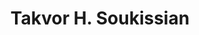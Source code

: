 ---
title: "Takvor H. Soukissian"
collection: students
permalink: /students/s4-soukissian-1995
thesis: "Methods of long-term analysis and prediction of sea wave climate"
institute: "NTUA, Greece"
year: "1995"
type: "phd" # or diploma
current-position: "Senior Researcher, <i>Hellenic Center for Marine Research</i>, Greece"
---